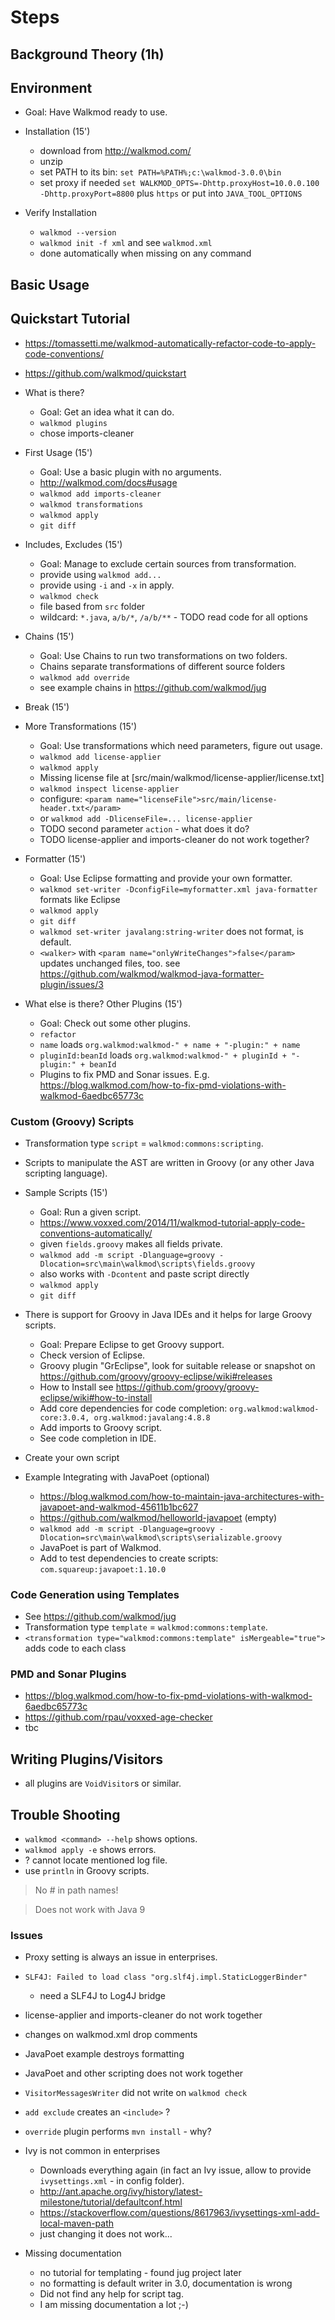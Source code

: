 # Steps

## Background Theory (1h)

## Environment

* Goal: Have Walkmod ready to use.

* Installation (15')

    * download from http://walkmod.com/
    * unzip
    * set PATH to its bin: `set PATH=%PATH%;c:\walkmod-3.0.0\bin`
    * set proxy if needed
      `set WALKMOD_OPTS=-Dhttp.proxyHost=10.0.0.100 -Dhttp.proxyPort=8800` plus `https`
      or put into `JAVA_TOOL_OPTIONS`

* Verify Installation

    * `walkmod --version`
    * `walkmod init -f xml` and see `walkmod.xml`
    * done automatically when missing on any command

## Basic Usage

## Quickstart Tutorial

* https://tomassetti.me/walkmod-automatically-refactor-code-to-apply-code-conventions/
* https://github.com/walkmod/quickstart

* What is there?

    * Goal: Get an idea what it can do.
    * `walkmod plugins`
    * chose imports-cleaner

* First Usage (15')

    * Goal: Use a basic plugin with no arguments.
    * http://walkmod.com/docs#usage
    * `walkmod add imports-cleaner`
    * `walkmod transformations`
    * `walkmod apply`
    * `git diff`

* Includes, Excludes (15')

    * Goal: Manage to exclude certain sources from transformation.
    * provide using `walkmod add...`
    * provide using `-i` and `-x` in apply.
    * `walkmod check`
    * file based from `src` folder
    * wildcard: `*.java`, `a/b/*`, `/a/b/**` - TODO read code for all options

* Chains (15')

    * Goal: Use Chains to run two transformations on two folders.
    * Chains separate transformations of different source folders
    * `walkmod add override`
    * see example chains in https://github.com/walkmod/jug

* Break (15')

* More Transformations (15')

    * Goal: Use transformations which need parameters, figure out usage.
    * `walkmod add license-applier`
    * `walkmod apply`
    * Missing license file at [src/main/walkmod/license-applier/license.txt]
    * `walkmod inspect license-applier`
    * configure: `<param name="licenseFile">src/main/license-header.txt</param>`
    * or `walkmod add -DlicenseFile=... license-applier`
    * TODO second parameter `action` - what does it do?
    * TODO license-applier and imports-cleaner do not work together?

* Formatter (15')

    * Goal: Use Eclipse formatting and provide your own formatter.
    * `walkmod set-writer -DconfigFile=myformatter.xml java-formatter` formats like Eclipse
    * `walkmod apply`
    * `git diff`
    * `walkmod set-writer javalang:string-writer` does not format, is default.
    * `<walker>` with `<param name="onlyWriteChanges">false</param>` updates unchanged files, too.
      see https://github.com/walkmod/walkmod-java-formatter-plugin/issues/3

* What else is there? Other Plugins (15')

    * Goal: Check out some other plugins.
    * `refactor`
    * `name` loads `org.walkmod:walkmod-" + name + "-plugin:" + name`
    * `pluginId:beanId` loads `org.walkmod:walkmod-" + pluginId + "-plugin:" + beanId`
    * Plugins to fix PMD and Sonar issues. E.g. https://blog.walkmod.com/how-to-fix-pmd-violations-with-walkmod-6aedbc65773c

### Custom (Groovy) Scripts

* Transformation type `script` = `walkmod:commons:scripting`.
* Scripts to manipulate the AST are written in Groovy (or any other Java scripting language).

* Sample Scripts (15')

    * Goal: Run a given script.
    * https://www.voxxed.com/2014/11/walkmod-tutorial-apply-code-conventions-automatically/
    * given `fields.groovy` makes all fields private.
    * `walkmod add -m script -Dlanguage=groovy -Dlocation=src\main\walkmod\scripts\fields.groovy`
    * also works with `-Dcontent` and paste script directly
    * `walkmod apply`
    * `git diff`

* There is support for Groovy in Java IDEs and it helps for large Groovy scripts.

    * Goal: Prepare Eclipse to get Groovy support.
    * Check version of Eclipse.
    * Groovy plugin "GrEclipse", look for suitable release or snapshot on https://github.com/groovy/groovy-eclipse/wiki#releases
    * How to Install see https://github.com/groovy/groovy-eclipse/wiki#how-to-install
    * Add core dependencies for code completion: `org.walkmod:walkmod-core:3.0.4, org.walkmod:javalang:4.8.8`
    * Add imports to Groovy script.
    * See code completion in IDE.

* Create your own script

* Example Integrating with JavaPoet (optional)

    * https://blog.walkmod.com/how-to-maintain-java-architectures-with-javapoet-and-walkmod-45611b1bc627
    * https://github.com/walkmod/helloworld-javapoet (empty)
    * `walkmod add -m script -Dlanguage=groovy -Dlocation=src\main\walkmod\scripts\serializable.groovy`
    * JavaPoet is part of Walkmod.
    * Add to test dependencies to create scripts: `com.squareup:javapoet:1.10.0`

### Code Generation using Templates

* See https://github.com/walkmod/jug
* Transformation type `template` = `walkmod:commons:template`.
* `<transformation type="walkmod:commons:template" isMergeable="true">` adds code to each class

### PMD and Sonar Plugins

* https://blog.walkmod.com/how-to-fix-pmd-violations-with-walkmod-6aedbc65773c
* https://github.com/rpau/voxxed-age-checker
* tbc

## Writing Plugins/Visitors

* all plugins are `VoidVisitor`s or similar.

## Trouble Shooting

* `walkmod <command> --help` shows options.
* `walkmod apply -e` shows errors.
* ? cannot locate mentioned log file.
* use `println` in Groovy scripts.

> No # in path names!

> Does not work with Java 9

### Issues

* Proxy setting is always an issue in enterprises.
* `SLF4J: Failed to load class "org.slf4j.impl.StaticLoggerBinder"`
    * need a SLF4J to Log4J bridge
* license-applier and imports-cleaner do not work together
* changes on walkmod.xml drop comments
* JavaPoet example destroys formatting
* JavaPoet and other scripting does not work together
* `VisitorMessagesWriter` did not write on `walkmod check`
* `add exclude` creates an `<include>` ?
* `override` plugin performs `mvn install` - why?

* Ivy is not common in enterprises

    * Downloads everything again (in fact an Ivy issue, allow to provide `ivysettings.xml` - in config folder).
    * http://ant.apache.org/ivy/history/latest-milestone/tutorial/defaultconf.html
    * https://stackoverflow.com/questions/8617963/ivysettings-xml-add-local-maven-path
    * just changing it does not work...

* Missing documentation

    * no tutorial for templating - found jug project later
    * no formatting is default writer in 3.0, documentation is wrong
    * Did not find any help for script tag.
    * I am missing documentation a lot ;-)
